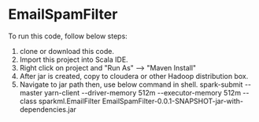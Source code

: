 # EmailSpamFilter

To run this code, follow below steps:

1) clone or download this code.
2) Import this project into  Scala IDE.
3) Right click on project and "Run As" --> "Maven Install"
4) After jar is created, copy  to  cloudera or other Hadoop distribution box.
5) Navigate to jar path then, use below command in shell.
spark-submit  --master yarn-client --driver-memory 512m --executor-memory 512m  --class  sparkml.EmailFilter  EmailSpamFilter-0.0.1-SNAPSHOT-jar-with-dependencies.jar